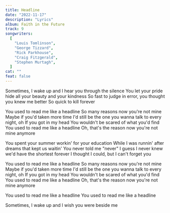 ```yaml
---
title: Headline
date: "2022-11-17"
description: "Lyrics"
album: Faith in the Future
track: 9
songwriters:
  [
    "Louis Tomlinson",
    "George Tizzard",
    "Rick Parkhouse",
    "Craig Fitzgerald",
    "Stephen Murtagh",
  ]
cat: ""
feat: false
---
```


<p className="verse-one">
Sometimes, I wake up and I hear you through the silence
You let your pride hide all your beauty and your kindness
So fast to judge in error, you thought you knew me better
So quick to kill forever
</p>
<p className="chorus">
You used to read me like a headline
So many reasons now you're not mine
Maybe if you'd taken more time
I'd still be the one you wanna talk to every night, oh
If you got in my head
You wouldn't be scared of what you'd find
You used to rеad me like a headlinе
Oh, that's the reason now you're not mine anymore
</p>
<p className="verse-two">
You spent your summer workin' for your education
While I was runnin' after dreams that kept us waitin'
You never told me "never"
I guess I never knew we'd have the shortest forever
I thought I could, but I can't forget you
</p>
<p className="chorus">
You used to read me like a headline
So many reasons now you're not mine
Maybe if you'd taken more time
I'd still be the one you wanna talk to every night, oh
If you got in my head
You wouldn't be scared of what you'd find
You used to read me like a headline
Oh, that's the reason now you're not mine anymore
</p>
<p className="post-chorus">
You used to read me like a headline
You used to read me like a headline
</p>
<p className="outro">
Sometimes, I wake up and I wish you were beside me
</p>
